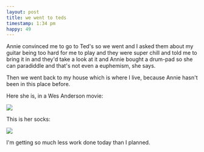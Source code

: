 ```yaml
---
layout: post
title: we went to teds
timestamp: 1:34 pm
happy: 49
---
```


Annie convinced me to go to Ted's so we went and I asked them about my guitar being too hard for me to play and they were super chill and told me to bring it in and they'd take a look at it and Annie bought a drum-pad so she can paradiddle and that's not even a euphemism, she says.

Then we went back to my house which is where I live, because Annie hasn't been in this place before.

Here she is, in a Wes Anderson movie:

![](http://blog.jordan.matelsky.com/photo-journal/images/IMG_0115.JPG)

This is her socks:

![](http://blog.jordan.matelsky.com/photo-journal/images/IMG_0117.JPG)

I'm getting so much less work done today than I planned.
